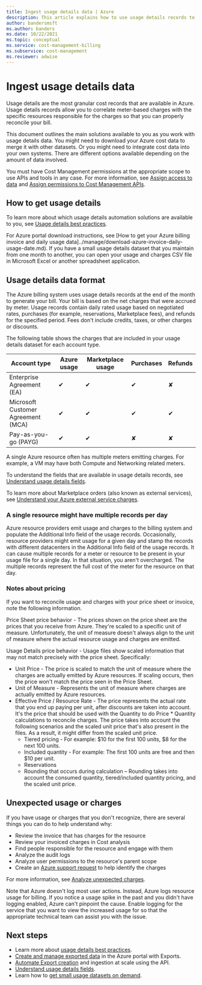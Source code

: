 ```yaml
---
title: Ingest usage details data | Azure
description: This article explains how to use usage details records to correlate meter-based charges with the specific resources responsible for the charges so that you can properly reconcile your bill.
author: bandersmsft
ms.author: banders
ms.date: 10/22/2021
ms.topic: conceptual
ms.service: cost-management-billing
ms.subservice: cost-management
ms.reviewer: adwise
---
```


# Ingest usage details data

Usage details are the most granular cost records that are available in Azure. Usage details records allow you to correlate meter-based charges with the specific resources responsible for the charges so that you can properly reconcile your bill.

This document outlines the main solutions available to you as you work with usage details data. You might need to download your Azure cost data to merge it with other datasets. Or you might need to integrate cost data into your own systems. There are different options available depending on the amount of data involved.

You must have Cost Management permissions at the appropriate scope to use APIs and tools in any case. For more information, see [Assign access to data](../costs/assign-access-acm-data.md) and [Assign permissions to Cost Management APIs](cost-management-api-permissions.md).

## How to get usage details

To learn more about which usage details automation solutions are available to you, see [Usage details best practices](usage-details-best-practices.md).

For Azure portal download instructions, see [How to get your Azure billing invoice and daily usage data]../manage/download-azure-invoice-daily-usage-date.md). If you have a small usage details dataset that you maintain from one month to another, you can open your usage and charges CSV file in Microsoft Excel or another spreadsheet application.

## Usage details data format

The Azure billing system uses usage details records at the end of the month to generate your bill. Your bill is based on the net charges that were accrued by meter. Usage records contain daily rated usage based on negotiated rates, purchases (for example, reservations, Marketplace fees), and refunds for the specified period. Fees don't include credits, taxes, or other charges or discounts.

The following table shows the charges that are included in your usage details dataset for each account type.

| **Account type** | **Azure usage** | **Marketplace usage** | **Purchases** | **Refunds** |
| --- | --- | --- | --- | --- |
| Enterprise Agreement (EA) | ✔ | ✔ | ✔ | ✘ |
| Microsoft Customer Agreement (MCA) | ✔ | ✔ | ✔ | ✔ |
| Pay-as-you-go (PAYG) | ✔ | ✔ | ✘ | ✘ |

A single Azure resource often has multiple meters emitting charges. For example, a VM may have both Compute and Networking related meters.

To understand the fields that are available in usage details records, see [Understand usage details fields](understand-usage-details-fields.md).

To learn more about Marketplace orders (also known as external services), see [Understand your Azure external service charges](../understand/understand-azure-marketplace-charges.md).

### A single resource might have multiple records per day

Azure resource providers emit usage and charges to the billing system and populate the Additional Info field of the usage records. Occasionally, resource providers might emit usage for a given day and stamp the records with different datacenters in the Additional Info field of the usage records. It can cause multiple records for a meter or resource to be present in your usage file for a single day. In that situation, you aren't overcharged. The multiple records represent the full cost of the meter for the resource on that day.

### Notes about pricing

If you want to reconcile usage and charges with your price sheet or invoice, note the following information.

Price Sheet price behavior - The prices shown on the price sheet are the prices that you receive from Azure. They're scaled to a specific unit of measure. Unfortunately, the unit of measure doesn't always align to the unit of measure where the actual resource usage and charges are emitted.

Usage Details price behavior - Usage files show scaled information that may not match precisely with the price sheet. Specifically:

- Unit Price - The price is scaled to match the unit of measure where the charges are actually emitted by Azure resources. If scaling occurs, then the price won't match the price seen in the Price Sheet.
- Unit of Measure - Represents the unit of measure where charges are actually emitted by Azure resources.
- Effective Price / Resource Rate - The price represents the actual rate that you end up paying per unit, after discounts are taken into account. It's the price that should be used with the Quantity to do Price \* Quantity calculations to reconcile charges. The price takes into account the following scenarios and the scaled unit price that's also present in the files. As a result, it might differ from the scaled unit price.
  - Tiered pricing - For example: $10 for the first 100 units, $8 for the next 100 units.
  - Included quantity - For example: The first 100 units are free and then $10 per unit.
  - Reservations
  - Rounding that occurs during calculation – Rounding takes into account the consumed quantity, tiered/included quantity pricing, and the scaled unit price.


## Unexpected usage or charges

If you have usage or charges that you don't recognize, there are several things you can do to help understand why:

- Review the invoice that has charges for the resource
- Review your invoiced charges in Cost analysis
- Find people responsible for the resource and engage with them
- Analyze the audit logs
- Analyze user permissions to the resource's parent scope
- Create an [Azure support request](https://go.microsoft.com/fwlink/?linkid=2083458) to help identify the charges

For more information, see [Analyze unexpected charges](../understand/analyze-unexpected-charges.md).

Note that Azure doesn't log most user actions. Instead, Azure logs resource usage for billing. If you notice a usage spike in the past and you didn't have logging enabled, Azure can't pinpoint the cause. Enable logging for the service that you want to view the increased usage for so that the appropriate technical team can assist you with the issue.

## Next steps

- Learn more about [usage details best practices](usage-details-best-practices.md).
- [Create and manage exported data](../costs/tutorial-export-acm-data.md) in the Azure portal with Exports.
- [Automate Export creation](../costs/ingest-azure-usage-at-scale.md) and ingestion at scale using the API.
- [Understand usage details fields](understand-usage-details-fields.md).
- Learn how to [get small usage datasets on demand](get-small-usage-datasets-on-demand.md).